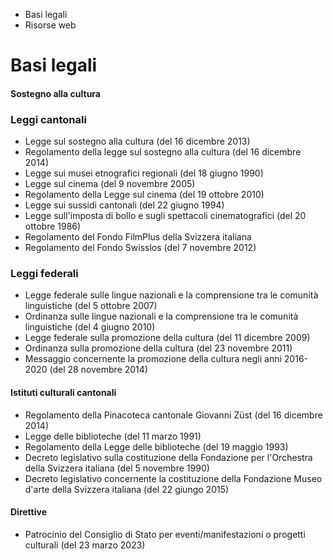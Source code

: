   * Basi legali
  * Risorse web

#  Basi legali

####  Sostegno alla cultura

### Leggi cantonali

  * Legge sul sostegno alla cultura (del 16 dicembre 2013)
  * Regolamento della legge sul sostegno alla cultura (del 16 dicembre 2014)
  * Legge sui musei etnografici regionali (del 18 giugno 1990)
  * Legge sul cinema (del 9 novembre 2005)
  * Regolamento della Legge sul cinema (del 19 ottobre 2010)
  * Legge sui sussidi cantonali (del 22 giugno 1994)
  * Legge sull'imposta di bollo e sugli spettacoli cinematografici (del 20 ottobre 1986)
  * Regolamento del Fondo FilmPlus della Svizzera italiana
  * Regolamento del Fondo Swisslos (del 7 novembre 2012)

### Leggi federali

  * Legge federale sulle lingue nazionali e la comprensione tra le comunità linguistiche (del 5 ottobre 2007)
  * Ordinanza sulle lingue nazionali e la comprensione tra le comunità linguistiche (del 4 giugno 2010)
  * Legge federale sulla promozione della cultura (del 11 dicembre 2009)
  * Ordinanza sulla promozione della cultura (del 23 novembre 2011)
  * Messaggio concernente la promozione della cultura negli anni 2016-2020 (del 28 novembre 2014)

####  Istituti culturali cantonali

  * Regolamento della Pinacoteca cantonale Giovanni Züst (del 16 dicembre 2014)
  * Legge delle biblioteche (del 11 marzo 1991)
  * Regolamento della Legge delle biblioteche (del 19 maggio 1993)
  * Decreto legislativo sulla costituzione della Fondazione per l'Orchestra della Svizzera italiana (del 5 novembre 1990)
  * Decreto legislativo concernente la costituzione della Fondazione Museo d'arte della Svizzera italiana (del 22 giungo 2015)

####  Direttive

  * Patrocinio del Consiglio di Stato per eventi/manifestazioni o progetti culturali (del 23 marzo 2023)

